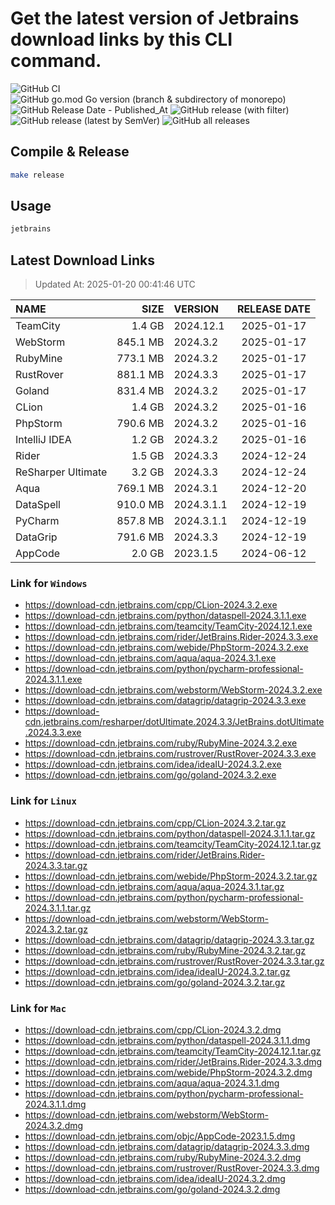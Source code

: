 # Get the latest version of Jetbrains download links by this CLI command.

![GitHub CI](https://github.com/designinlife/jetbrains/actions/workflows/ci.yml/badge.svg)
![GitHub go.mod Go version (branch & subdirectory of monorepo)](https://img.shields.io/github/go-mod/go-version/designinlife/jetbrains/master)
![GitHub Release Date - Published_At](https://img.shields.io/github/release-date/designinlife/jetbrains)
![GitHub release (with filter)](https://img.shields.io/github/v/release/designinlife/jetbrains)
![GitHub release (latest by SemVer)](https://img.shields.io/github/downloads/designinlife/jetbrains/v1.1.10/total)
![GitHub all releases](https://img.shields.io/github/downloads/designinlife/jetbrains/total)

## Compile & Release

```bash
make release
```

## Usage

```bash
jetbrains
```

## Latest Download Links

> Updated At: 2025-01-20 00:41:46 UTC

| NAME | SIZE | VERSION | RELEASE DATE |
| :-- | --: | :-- | :--: |
| TeamCity | 1.4 GB | 2024.12.1 | 2025-01-17 |
| WebStorm | 845.1 MB | 2024.3.2 | 2025-01-17 |
| RubyMine | 773.1 MB | 2024.3.2 | 2025-01-17 |
| RustRover | 881.1 MB | 2024.3.3 | 2025-01-17 |
| Goland | 831.4 MB | 2024.3.2 | 2025-01-17 |
| CLion | 1.4 GB | 2024.3.2 | 2025-01-16 |
| PhpStorm | 790.6 MB | 2024.3.2 | 2025-01-16 |
| IntelliJ IDEA | 1.2 GB | 2024.3.2 | 2025-01-16 |
| Rider | 1.5 GB | 2024.3.3 | 2024-12-24 |
| ReSharper Ultimate | 3.2 GB | 2024.3.3 | 2024-12-24 |
| Aqua | 769.1 MB | 2024.3.1 | 2024-12-20 |
| DataSpell | 910.0 MB | 2024.3.1.1 | 2024-12-19 |
| PyCharm | 857.8 MB | 2024.3.1.1 | 2024-12-19 |
| DataGrip | 791.6 MB | 2024.3.3 | 2024-12-19 |
| AppCode | 2.0 GB | 2023.1.5 | 2024-06-12 |

### Link for `Windows`

* <https://download-cdn.jetbrains.com/cpp/CLion-2024.3.2.exe>
* <https://download-cdn.jetbrains.com/python/dataspell-2024.3.1.1.exe>
* <https://download-cdn.jetbrains.com/teamcity/TeamCity-2024.12.1.exe>
* <https://download-cdn.jetbrains.com/rider/JetBrains.Rider-2024.3.3.exe>
* <https://download-cdn.jetbrains.com/webide/PhpStorm-2024.3.2.exe>
* <https://download-cdn.jetbrains.com/aqua/aqua-2024.3.1.exe>
* <https://download-cdn.jetbrains.com/python/pycharm-professional-2024.3.1.1.exe>
* <https://download-cdn.jetbrains.com/webstorm/WebStorm-2024.3.2.exe>
* <https://download-cdn.jetbrains.com/datagrip/datagrip-2024.3.3.exe>
* <https://download-cdn.jetbrains.com/resharper/dotUltimate.2024.3.3/JetBrains.dotUltimate.2024.3.3.exe>
* <https://download-cdn.jetbrains.com/ruby/RubyMine-2024.3.2.exe>
* <https://download-cdn.jetbrains.com/rustrover/RustRover-2024.3.3.exe>
* <https://download-cdn.jetbrains.com/idea/ideaIU-2024.3.2.exe>
* <https://download-cdn.jetbrains.com/go/goland-2024.3.2.exe>

### Link for `Linux`

* <https://download-cdn.jetbrains.com/cpp/CLion-2024.3.2.tar.gz>
* <https://download-cdn.jetbrains.com/python/dataspell-2024.3.1.1.tar.gz>
* <https://download-cdn.jetbrains.com/teamcity/TeamCity-2024.12.1.tar.gz>
* <https://download-cdn.jetbrains.com/rider/JetBrains.Rider-2024.3.3.tar.gz>
* <https://download-cdn.jetbrains.com/webide/PhpStorm-2024.3.2.tar.gz>
* <https://download-cdn.jetbrains.com/aqua/aqua-2024.3.1.tar.gz>
* <https://download-cdn.jetbrains.com/python/pycharm-professional-2024.3.1.1.tar.gz>
* <https://download-cdn.jetbrains.com/webstorm/WebStorm-2024.3.2.tar.gz>
* <https://download-cdn.jetbrains.com/datagrip/datagrip-2024.3.3.tar.gz>
* <https://download-cdn.jetbrains.com/ruby/RubyMine-2024.3.2.tar.gz>
* <https://download-cdn.jetbrains.com/rustrover/RustRover-2024.3.3.tar.gz>
* <https://download-cdn.jetbrains.com/idea/ideaIU-2024.3.2.tar.gz>
* <https://download-cdn.jetbrains.com/go/goland-2024.3.2.tar.gz>

### Link for `Mac`

* <https://download-cdn.jetbrains.com/cpp/CLion-2024.3.2.dmg>
* <https://download-cdn.jetbrains.com/python/dataspell-2024.3.1.1.dmg>
* <https://download-cdn.jetbrains.com/teamcity/TeamCity-2024.12.1.tar.gz>
* <https://download-cdn.jetbrains.com/rider/JetBrains.Rider-2024.3.3.dmg>
* <https://download-cdn.jetbrains.com/webide/PhpStorm-2024.3.2.dmg>
* <https://download-cdn.jetbrains.com/aqua/aqua-2024.3.1.dmg>
* <https://download-cdn.jetbrains.com/python/pycharm-professional-2024.3.1.1.dmg>
* <https://download-cdn.jetbrains.com/webstorm/WebStorm-2024.3.2.dmg>
* <https://download-cdn.jetbrains.com/objc/AppCode-2023.1.5.dmg>
* <https://download-cdn.jetbrains.com/datagrip/datagrip-2024.3.3.dmg>
* <https://download-cdn.jetbrains.com/ruby/RubyMine-2024.3.2.dmg>
* <https://download-cdn.jetbrains.com/rustrover/RustRover-2024.3.3.dmg>
* <https://download-cdn.jetbrains.com/idea/ideaIU-2024.3.2.dmg>
* <https://download-cdn.jetbrains.com/go/goland-2024.3.2.dmg>
